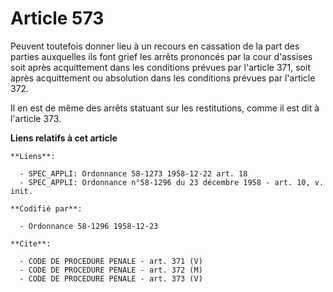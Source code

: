 # Article 573

Peuvent toutefois donner lieu à un recours en cassation de la part des parties auxquelles ils font grief les arrêts prononcés
par la cour d'assises soit après acquittement dans les conditions prévues par l'article 371, soit après acquittement ou
absolution dans les conditions prévues par l'article 372.

Il en est de même des arrêts statuant sur les restitutions, comme il est dit à l'article 373.

**Liens relatifs à cet article**

	**Liens**:

	  - SPEC_APPLI: Ordonnance 58-1273 1958-12-22 art. 18
	  - SPEC_APPLI: Ordonnance n°58-1296 du 23 décembre 1958 - art. 10, v. init.

	**Codifié par**:

	  - Ordonnance 58-1296 1958-12-23

	**Cite**:

	  - CODE DE PROCEDURE PENALE - art. 371 (V)
	  - CODE DE PROCEDURE PENALE - art. 372 (M)
	  - CODE DE PROCEDURE PENALE - art. 373 (V)
